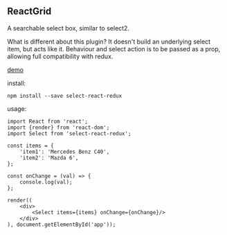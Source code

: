 ## ReactGrid

A searchable select box, similar to select2.

What is different about this plugin? It doesn't build an underlying select item, but acts like it. 
Behaviour and select action is to be passed as a prop, allowing full compatibility with redux.

[demo](https://adamgajzlerowicz.github.io/ReactSelect/)

install:
```
npm install --save select-react-redux
```

usage: 
```
import React from 'react';
import {render} from 'react-dom';
import Select from 'select-react-redux';

const items = {
    'item1': 'Mercedes Benz C40',
    'item2': 'Mazda 6',
};

const onChange = (val) => {
    console.log(val);
};

render((
    <div>
        <Select items={items} onChange={onChange}/>
    </div>
), document.getElementById('app'));
```

